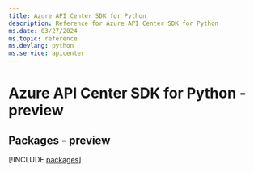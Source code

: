 ```yaml
---
title: Azure API Center SDK for Python
description: Reference for Azure API Center SDK for Python
ms.date: 03/27/2024
ms.topic: reference
ms.devlang: python
ms.service: apicenter
---
```

# Azure API Center SDK for Python - preview
## Packages - preview
[!INCLUDE [packages](api-center-index.md)]